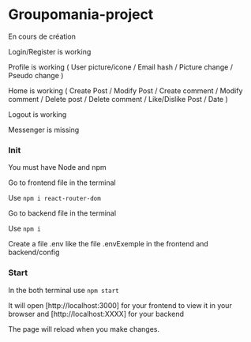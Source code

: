 # Groupomania-project

En cours de création

Login/Register is working

Profile is working ( User picture/icone / Email hash / Picture change / Pseudo change )

Home is working ( Create Post / Modify Post / Create comment / Modify comment / Delete post / Delete comment / Like/Dislike Post / Date )

Logout is working

Messenger is missing

### Init

You must have Node and npm

Go to frontend file in the terminal

Use `npm i react-router-dom`

Go to backend file in the terminal

Use `npm i`

Create a file .env like the file .envExemple in the frontend and backend/config

### Start

In the both terminal use `npm start`

It will open [http://localhost:3000] for your frontend to view it in your browser and [http://localhost:XXXX] for your backend

The page will reload when you make changes.
